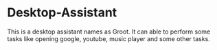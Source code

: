 # Desktop-Assistant
This is a desktop assistant names as Groot. It can able to perform some tasks like opening google, youtube, music player and some other tasks. 
